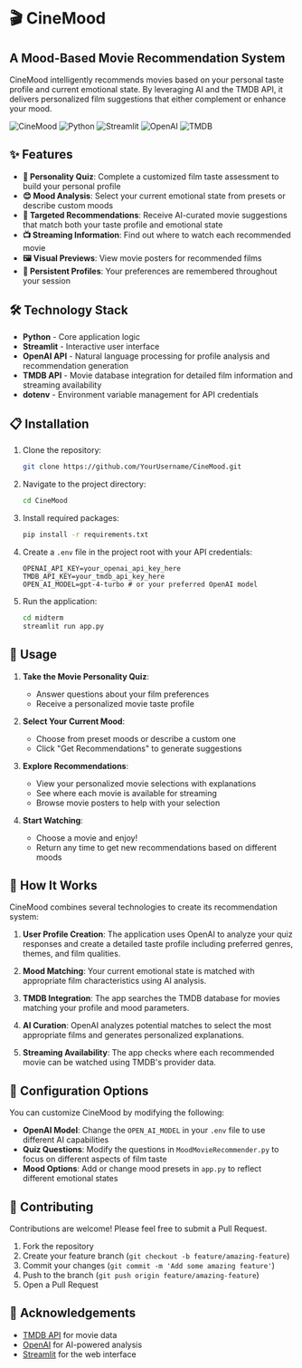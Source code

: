 # 🎬 CineMood

## A Mood-Based Movie Recommendation System

CineMood intelligently recommends movies based on your personal taste profile and current emotional state. By leveraging AI and the TMDB API, it delivers personalized film suggestions that either complement or enhance your mood.

![CineMood](https://img.shields.io/badge/CineMood-Movie%20Recommender-blue)
![Python](https://img.shields.io/badge/Python-3.8%2B-blue)
![Streamlit](https://img.shields.io/badge/Streamlit-UI-red)
![OpenAI](https://img.shields.io/badge/OpenAI-AI%20Analysis-green)
![TMDB](https://img.shields.io/badge/TMDB-Movie%20Data-yellow)

## ✨ Features

- **🧠 Personality Quiz**: Complete a customized film taste assessment to build your personal profile
- **😊 Mood Analysis**: Select your current emotional state from presets or describe custom moods
- **🎯 Targeted Recommendations**: Receive AI-curated movie suggestions that match both your taste profile and emotional state
- **📺 Streaming Information**: Find out where to watch each recommended movie
- **🖼️ Visual Previews**: View movie posters for recommended films
- **💾 Persistent Profiles**: Your preferences are remembered throughout your session

## 🛠️ Technology Stack

- **Python** - Core application logic
- **Streamlit** - Interactive user interface
- **OpenAI API** - Natural language processing for profile analysis and recommendation generation
- **TMDB API** - Movie database integration for detailed film information and streaming availability
- **dotenv** - Environment variable management for API credentials

## 📋 Installation

1. Clone the repository:
   ```bash
   git clone https://github.com/YourUsername/CineMood.git
   ```

2. Navigate to the project directory:
   ```bash
   cd CineMood
   ```

3. Install required packages:
   ```bash
   pip install -r requirements.txt
   ```

4. Create a `.env` file in the project root with your API credentials:
   ```
   OPENAI_API_KEY=your_openai_api_key_here
   TMDB_API_KEY=your_tmdb_api_key_here
   OPEN_AI_MODEL=gpt-4-turbo # or your preferred OpenAI model
   ```

5. Run the application:
   ```bash
   cd midterm
   streamlit run app.py
   ```

## 🚀 Usage

1. **Take the Movie Personality Quiz**:
   - Answer questions about your film preferences
   - Receive a personalized movie taste profile

2. **Select Your Current Mood**:
   - Choose from preset moods or describe a custom one
   - Click "Get Recommendations" to generate suggestions

3. **Explore Recommendations**:
   - View your personalized movie selections with explanations
   - See where each movie is available for streaming
   - Browse movie posters to help with your selection

4. **Start Watching**:
   - Choose a movie and enjoy!
   - Return any time to get new recommendations based on different moods

## 🧩 How It Works

CineMood combines several technologies to create its recommendation system:

1. **User Profile Creation**: The application uses OpenAI to analyze your quiz responses and create a detailed taste profile including preferred genres, themes, and film qualities.

2. **Mood Matching**: Your current emotional state is matched with appropriate film characteristics using AI analysis.

3. **TMDB Integration**: The app searches the TMDB database for movies matching your profile and mood parameters.

4. **AI Curation**: OpenAI analyzes potential matches to select the most appropriate films and generates personalized explanations.

5. **Streaming Availability**: The app checks where each recommended movie can be watched using TMDB's provider data.

## 🔧 Configuration Options

You can customize CineMood by modifying the following:

- **OpenAI Model**: Change the `OPEN_AI_MODEL` in your `.env` file to use different AI capabilities
- **Quiz Questions**: Modify the questions in `MoodMovieRecommender.py` to focus on different aspects of film taste
- **Mood Options**: Add or change mood presets in `app.py` to reflect different emotional states

## 👥 Contributing

Contributions are welcome! Please feel free to submit a Pull Request.

1. Fork the repository
2. Create your feature branch (`git checkout -b feature/amazing-feature`)
3. Commit your changes (`git commit -m 'Add some amazing feature'`)
4. Push to the branch (`git push origin feature/amazing-feature`)
5. Open a Pull Request

## 🙏 Acknowledgements

- [TMDB API](https://www.themoviedb.org/documentation/api) for movie data
- [OpenAI](https://openai.com/) for AI-powered analysis
- [Streamlit](https://streamlit.io/) for the web interface